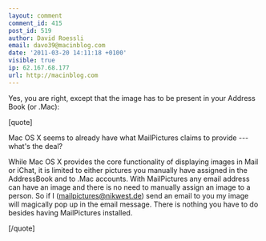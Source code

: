 ```yaml
---
layout: comment
comment_id: 415
post_id: 519
author: David Roessli
email: davo39@macinblog.com
date: '2011-03-20 14:11:18 +0100'
visible: true
ip: 62.167.68.177
url: http://macinblog.com
---
```

Yes, you are right, except that the image has to be present in your Address Book (or .Mac):



[quote]

Mac OS X seems to already have what MailPictures claims to provide --- what's the deal?



While Mac OS X provides the core functionality of displaying images in Mail or iChat, it is limited to either pictures you manually have assigned in the AddressBook and to .Mac accounts. With MailPictures any email address can have an image and there is no need to manually assign an image to a person. So if I (mailpictures@nikwest.de) send an email to you my image will magically pop up in the email message. There is nothing you have to do besides having MailPictures installed.

[/quote]
